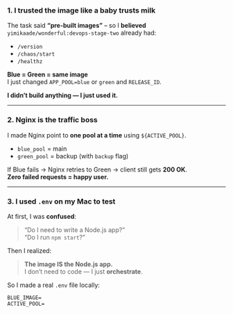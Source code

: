 ### 1. **I trusted the image like a baby trusts milk**

The task said **“pre-built images”** – so I **believed** `yimikaade/wonderful:devops-stage-two` already had:

- `/version`
- `/chaos/start`
- `/healthz`

**Blue = Green = same image**  
I just changed `APP_POOL=blue` or `green` and `RELEASE_ID`.

**I didn’t build anything — I just used it.**

---

### 2. **Nginx is the traffic boss**

I made Nginx point to **one pool at a time** using `${ACTIVE_POOL}`.

- `blue_pool` = main
- `green_pool` = backup (with `backup` flag)

If Blue fails → Nginx retries to Green → client still gets **200 OK**.  
**Zero failed requests = happy user.**

---

### 3. **I used `.env` on my Mac to test**

At first, I was **confused**:

> “Do I need to write a Node.js app?”  
> “Do I run `npm start`?”

Then I realized:

> **The image IS the Node.js app.**  
> I don’t need to code — I just **orchestrate**.

So I made a real `.env` file locally:

```env
BLUE_IMAGE=
ACTIVE_POOL=
```
